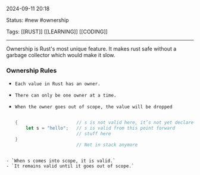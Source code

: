 2024-09-11 20:18

Status: #new #ownership

Tags: [[RUST]] [[LEARNING]] [[CODING]]

---

Ownership is Rust's most unique feature. It makes rust safe without a garbage collector which would make it slow.  

### Ownership Rules

- `Each value in Rust has an owner.`
- `There can only be one owner at a time.`
- `When the owner goes out of scope, the value will be dropped`

    ```rust

    {                      // s is not valid here, it’s not yet declared
        let s = "hello";   // s is valid from this point forward
                           // stuff here
    }                     
                           // Not in stack anymore
 ```

- `When s comes into scope, it is valid.`
- `It remains valid until it goes out of scope.`

